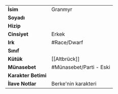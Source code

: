 |  |  |  
|---|---|  
| **İsim** | Granmyr|  
| **Soyadı** | |  
| **Hizip** | |  
| **Cinsiyet** | Erkek|  
| **Irk** | #Race/Dwarf|  
| **Sınıf** | |  
| **Kütük** | [[Altbrück]]|  
| **Münasebet** | #Münasebet/Parti - Eski|  
| **Karakter Betimi** | |  
| **İlave Notlar** | Berke'nin karakteri|  
